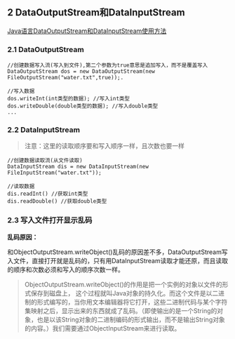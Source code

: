 ## 2 DataOutputStream和DataInputStream

[Java语言DataOutputStream和DataInputStream使用方法](https://blog.csdn.net/qq_43594119/article/details/109345771)

### 2.1 DataOutputStream

```
//创建数据写入流(写入到文件),第二个参数为true意思是追加写入，而不是覆盖写入
DataOutputStream dos = new DataOutputStream(new FileOutputStream("water.txt",true));.

//写入数据
dos.writeInt(int类型的数据); //写入int类型
dos.writeDouble(double类型的数据); //写入double类型
...
```

### 2.2 DataInputStream

>注意：这里的读取顺序要和写入顺序一样，且次数也要一样

```
//创建数据读取流(从文件读取)
DataInputStream dis = new DataInputStream(new FileInputStream("water.txt"));

//读取数据
dis.readInt() //获取int类型
dis.readDouble() //获取double类型
```

### 2.3 写入文件打开显示乱码

**乱码原因：**

和ObjectOutputStream.writeObject()乱码的原因差不多，DataOutputStream写入文件，直接打开就是乱码的，只有用DataInputStream读取才能还原，而且读取的顺序和次数必须和写入的顺序次数一样。

>ObjectOutputStream.writeObject()的作用是把一个实例的对象以文件的形式保存到磁盘上，
>这个过程就叫Java对象的持久化。而这个文件是以二进制的形式编写的，当你用文本编辑器将它打开，这些二进制代码与某个字符集映射之后，显示出来的东西就成了乱码。（即使输出的是一个String的对象，也是以该String对象的二进制编码的形式输出，而不是输出String对象的内容。）我们需要通过ObjectInputStream来进行读取。
